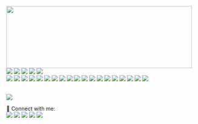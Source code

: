 <!-- ![Abel's github stats](https://github-readme-stats.vercel.app/api?username=Abel-Blue&count_private=false&show_icons=true&theme=synthwave&hide_rank=false&include_all_commits=true)

[![Top Langs](https://github-readme-stats.vercel.app/api/top-langs/?username=Abel-Blue&layout=compact)](https://github.com/Abel-Blue/github-readme-stats)

### Connect with me

<a href="https://www.linkedin.com/in/abel-mitiku-2b95bb215/" target="_blank"><img src="https://img.icons8.com/color/344/linkedin.png" alt="Abel Linkedin" style="width:42px;height:42px;"></a> &nbsp; &nbsp; &nbsp; &nbsp; &nbsp;
<a href="https://medium.com/@Abel-Blue" target="_blank"><img src="https://img.icons8.com/color-glass/344/medium-logo.png" alt="Abel Instagram" style="width:43px;height:43px;"></a> &nbsp; &nbsp; &nbsp; &nbsp; &nbsp;
<br /> -->

<!--  -->

<p>
  <img align="left" width="490" height="165" src="https://github-readme-stats.vercel.app/api?username=Abel-Blue&show_icons=true&hide_border=false&line_height=20&title_color=ff9fff&icon_color=1bffff&theme=synthwave&show_owner=true&include_all_commits=true&count_private=true&hide_rank=false"/>
  
  <p>
    <img src="https://img.shields.io/badge/PostgreSQL-316192?style=for-the-badge&logo=postgresql&logoColor=white"/>
    <img src="https://img.shields.io/badge/Linux-FCC624?style=for-the-badge&logo=linux&logoColor=black"/>
    <img src="https://img.shields.io/badge/Python-14354C?style=for-the-badge&logo=python&logoColor=white"/>
    <img src="https://img.shields.io/badge/Heroku-430098?style=for-the-badge&logo=heroku&logoColor=white"/>
    <img src="https://img.shields.io/badge/Amazon_AWS-232F3E?style=for-the-badge&logo=amazon-aws&logoColor=white"/></br>
    <img src="https://img.shields.io/badge/-Visual%20Studio%20Code-23A9F2?style=flat-square&logo=Visual%20Studio%20Code&logoColor=white"/>
    <img src="https://img.shields.io/badge/-Github-181717?style=flat-square&logo=GitHub&logoColor=white"/>
    <img src="https://img.shields.io/badge/-Git-F44D27?style=flat-square&logo=Git&logoColor=white"/>
    <img src="https://img.shields.io/badge/-NPM-CB3837?style=flat-square&logo=NPM&logoColor=white"/>
    <img src="https://img.shields.io/badge/-Apache-D22128?style=flat-square&logo=Apache&logoColor=white"/>
    <img src="https://img.shields.io/badge/-Slack-E01563?style=flat-square&logo=Slack&logoColor=white"/>
    <img src="https://img.shields.io/badge/-Sketch-FA6400?style=flat-square&logo=Sketch&logoColor=white"/>
    <img src="https://img.shields.io/badge/-MySQL-F29111?style=flat-square&logo=MySQL&logoColor=white"/>
    <img src="https://img.shields.io/badge/-Notion-000000?style=flat-square&logo=Notion&logoColor=white"/>
    <img src="https://img.shields.io/badge/-Vue.js-42B883?style=flat-square&logo=Vue.js&logoColor=white"/>
    <img src="https://img.shields.io/badge/-Laravel-F55247?style=flat-square&logo=Laravel&logoColor=white"/>
    <img src="https://img.shields.io/badge/-Lumen-E74430?style=flat-square&logo=Lumen&logoColor=white"/>
    <img src="https://img.shields.io/badge/-Storybook-FF4785?style=flat-square&logo=Storybook&logoColor=white"/>
    <img src="https://img.shields.io/badge/-WebPack-1C78C0?style=flat-square&logo=WebPack&logoColor=white"/>
    <img src="https://img.shields.io/badge/-ESLint-4B32C3?style=flat-square&logo=ESLint&logoColor=white"/>
    <img src="https://img.shields.io/badge/-HTML5-E34F26?style=flat-square&logo=HTML5&logoColor=white"/>
    <img src="https://img.shields.io/badge/-CSS3-1572B6?style=flat-square&logo=CSS3&logoColor=white"/>
    <img src="https://img.shields.io/badge/-Debian-A80030?style=flat-square&logo=Debian&logoColor=white"/>
    <img src="https://img.shields.io/badge/-Google%20Cloud-4285F4?style=flat-square&logo=Google%20Cloud&logoColor=white"/>
</p>
<br/>

<img src="https://github-readme-stats.vercel.app/api/top-langs/?username=Abel-Blue&theme=blue-green"/>

<p>
  📣 Connect with me: <br/>
  <!-- <a href="mailto:contact@daniels-roth-stan.fr?subject=[GitHub]%20🔥%20Prise%20de%20contact&body=Bonjour%20Stan%2C%0A%0AJe%20viens%20vers%20toi%20aujourd%27hui%20apr%C3%A8s%20avoir%20vu%20ton%20profil%20GitHub%20pour%20..."><img src="https://img.shields.io/badge/e‑mail-D14836.svg?style=for-the-badge&logo=GMail&logoColor=white"/></a> -->
  <a href="https://www.linkedin.com/in/abel-mitiku-2b95bb215/"><img src="https://img.shields.io/badge/linkedin-0077B5.svg?style=for-the-badge&logo=linkedin&logoColor=white"/></a>
  <a href="https://medium.com/@Abel-Blue"><img src="https://img.shields.io/badge/Medium-12100E?style=for-the-badge&logo=medium&logoColor=white"/></a>
  <a href="https://www.instagram.com/abelmitiku.c"><img src="https://img.shields.io/badge/instagram-E4405F.svg?style=for-the-badge&logo=instagram&logoColor=white"/></a>
  <a href="https://www.twitch.tv/abelcerblue"><img src="https://img.shields.io/badge/twitch-9146FF.svg?style=for-the-badge&logo=twitch&logoColor=white"/></a>
  <a href="https://twitter.com/mitiku_abel"><img src="https://img.shields.io/badge/twitter-1DA1F2.svg?style=for-the-badge&logo=twitter&logoColor=white"/></a>
  
  
</p>
<!-- <p>
  🎶Now playing ...🎶<br/>
  <a href="http://spotify-informer.daniels-roth-stan.fr/">
    <img height="75" src="http://spotify-informer.daniels-roth-stan.fr/api"/>
  </a><br/>
  <a href="https://github.com/MrStanDu33/spotify-informer"><img src="https://img.shields.io/badge/built%20with%20MrStanDu33%2Fspotify‑informer-1ED760.svg?style=flat-square&logo=spotify&logoColor=white"/></a><br/>
</p> -->

<!-- <img src="http://views.whatilearened.today/views/github/MrStanDu33/views.svg"/>
<h3>⚡️ Partenaire de vos projets ⚡️</h3><br/>
<p>
  🧔 Moi c'est <bold>Stan</bold>. 23 ans, barbu et un amateur de code et de 🍺.<br/>
  💼 J'habite à <a href="https://www.google.com/maps?q=bordeaux">Bordeaux</a>, en France.<br/>
  💻 Développeur Web <bold>T-Shaped</bold><em>(<a href="https://letslearnabout.net/blog/what-it-is-a-t-shaped-developer-and-why-you-should-be-one">?</a>)</em> <bold><a href="https://vuejs.org">Vue.js</a></bold> × <bold><a href="https://laravel.com">Laravel</a></bold>.<br/>
  🎥 Je fais de temps en temps des lives sur <a href="https://twitch.tv/mrstandu33">Twitch</a>, vous pourrez me voir développer des projets Open Source. <br/>
  🎓 Mentor sur la plateforme <a href="https://github.com/OpenClassrooms">@OpenClassrooms</a> depuis 4 ans
</p>
<p>
  🔗 Vous souhaitez me contacter ? Alors envoyez-moi un <a href="mailto:contact@daniels-roth-stan.fr?subject=[GitHub]%20🔥%20Prise%20de%20contact&body=Bonjour%20Stan%2C%0A%0AJe%20viens%20vers%20toi%20aujourd%27hui%20apr%C3%A8s%20avoir%20vu%20ton%20profil%20GitHub%20pour%20...">mail</a>, ou passez par mon <a href="https://daniels-roth-stan.fr">site</a> !
</p><br/> -->

<!-- <details>
  <summary>Quelques statistiques ...</summary><br/>

<!--START_SECTION:waka

![Profile Views](http://img.shields.io/badge/Profile%20Views-187-blue)

**🐱 My GitHub Data**

> 🏆 44 Contributions in the Year 2022
>
> 📦 2.5 MB Used in GitHub's Storage
>
> 💼 Opted to Hire
>
> 📜 26 Public Repositories
>
> 🔑 10 Private Repositories
>
> **I'm a Night 🦉**

```text
🌞 Morning    37 commits     ███░░░░░░░░░░░░░░░░░░░░░░   14.12%
🌆 Daytime    88 commits     ████████░░░░░░░░░░░░░░░░░   33.59%
🌃 Evening    80 commits     ███████░░░░░░░░░░░░░░░░░░   30.53%
🌙 Night      57 commits     █████░░░░░░░░░░░░░░░░░░░░   21.76%

```

📅 **I'm Most Productive on Wednesday**

```text
Monday       30 commits     ██░░░░░░░░░░░░░░░░░░░░░░░   11.45%
Tuesday      40 commits     ███░░░░░░░░░░░░░░░░░░░░░░   15.27%
Wednesday    56 commits     █████░░░░░░░░░░░░░░░░░░░░   21.37%
Thursday     43 commits     ████░░░░░░░░░░░░░░░░░░░░░   16.41%
Friday       31 commits     ███░░░░░░░░░░░░░░░░░░░░░░   11.83%
Saturday     27 commits     ██░░░░░░░░░░░░░░░░░░░░░░░   10.31%
Sunday       35 commits     ███░░░░░░░░░░░░░░░░░░░░░░   13.36%

```

📊 **This Week I Spent My Time On**

```text
⌚︎ Time Zone: Europe/Paris

💬 Programming Languages:
JavaScript               11 hrs 29 mins      █████████████████████░░░░   86.18%
Other                    38 mins             █░░░░░░░░░░░░░░░░░░░░░░░░   4.86%
JSON                     38 mins             █░░░░░░░░░░░░░░░░░░░░░░░░   4.85%
PHP                      14 mins             ░░░░░░░░░░░░░░░░░░░░░░░░░   1.78%
YAML                     12 mins             ░░░░░░░░░░░░░░░░░░░░░░░░░   1.51%

🔥 Editors:
VS Code                  13 hrs 4 mins       ████████████████████████░   98.08%
Bash                     15 mins             ░░░░░░░░░░░░░░░░░░░░░░░░░   1.92%

💻 Operating System:
Linux                    13 hrs 19 mins      █████████████████████████   100.0%

```

**I Mostly Code in PHP**

```text
PHP                      10 repos            ████████░░░░░░░░░░░░░░░░░   34.48%
HTML                     6 repos             █████░░░░░░░░░░░░░░░░░░░░   20.69%
JavaScript               5 repos             ████░░░░░░░░░░░░░░░░░░░░░   17.24%
Vue                      4 repos             ███░░░░░░░░░░░░░░░░░░░░░░   13.79%
CSS                      3 repos             ██░░░░░░░░░░░░░░░░░░░░░░░   10.34%

```

Last Updated on 18/01/2022

END_SECTION:waka
</details> -->
